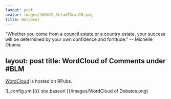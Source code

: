 ```yaml
---
layout: post
avatar: images/160418_SelamTGrad28.png
title: Welcome!
---
```

"Whether you come from a council estate or a country estate, your success will be determined by your own confidence and fortitude." -- Michelle Obama

layout: post
title: WordCloud of Comments under #BLM
---
[WordCloud](https://rpubs.com/selamtesfa/698484) is hosted on RPubs. 

![_config.yml]({{ site.baseurl }}/images/WordCloud of Debates.png)
